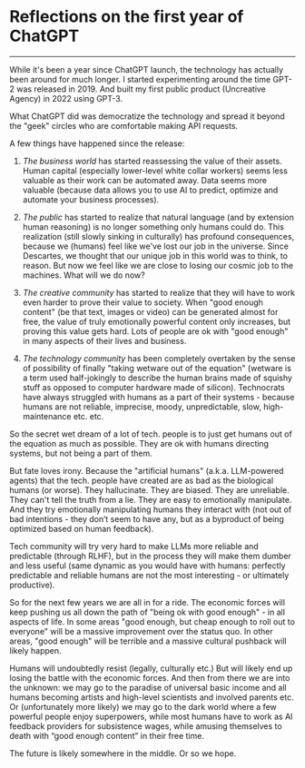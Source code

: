 # Reflections on the first year of ChatGPT

- - -

While it's been a year since ChatGPT launch, the technology has actually been around for much longer. I started experimenting around the time GPT-2 was released in 2019. And built my first public product (Uncreative Agency) in 2022 using GPT-3.

What ChatGPT did was democratize the technology and spread it beyond the "geek" circles who are comfortable making API requests.

A few things have happened since the release:

1. *The business world* has started reassessing the value of their assets. Human capital (especially lower-level white collar workers) seems less valuable as their work can be automated away. Data seems more valuable (because data allows you to use AI to predict, optimize and automate your business processes).

2. *The public* has started to realize that natural language (and by extension human reasoning) is no longer something only humans could do. This realization (still slowly sinking in culturally) has profound consequences, because we (humans) feel like we've lost our job in the universe. Since Descartes, we thought that our unique job in this world was to think, to reason. But now we feel like we are close to losing our cosmic job to the machines. What will we do now?

3. *The creative community* has started to realize that they will have to work even harder to prove their value to society. When "good enough content" (be that text, images or video) can be generated almost for free, the value of truly emotionally powerful content only increases, but proving this value gets hard. Lots of people are ok with "good enough" in many aspects of their lives and business.

4. *The technology community* has been completely overtaken by the sense of possibility of finally "taking wetware out of the equation" (wetware is a term used half-jokingly to describe the human brains made of squishy stuff as opposed to computer hardware made of silicon). Technocrats have always struggled with humans as a part of their systems - because humans are not reliable, imprecise, moody, unpredictable, slow, high-maintenance etc. etc.

So the secret wet dream of a lot of tech. people is to just get humans out of the equation as much as possible. They are ok with humans directing systems, but not being a part of them.

But fate loves irony. Because the "artificial humans" (a.k.a. LLM-powered agents) that the tech. people have created are as bad as the biological humans (or worse). They hallucinate. They are biased. They are unreliable. They can't tell the truth from a lie. They are easy to emotionally manipulate. And they try emotionally manipulating humans they interact with (not out of bad intentions - they don’t seem to have any, but as a byproduct of being optimized based on human feedback).

Tech community will try very hard to make LLMs more reliable and predictable (through RLHF), but in the process they will make them dumber and less useful (same dynamic as you would have with humans: perfectly predictable and reliable humans are not the most interesting - or ultimately productive).

So for the next few years we are all in for a ride. The economic forces will keep pushing us all down the path of "being ok with good enough" - in all aspects of life. In some areas "good enough, but cheap enough to roll out to everyone" will be a massive improvement over the status quo. In other areas, "good enough" will be terrible and a massive cultural pushback will likely happen.

Humans will undoubtedly resist (legally, culturally etc.) But will likely end up losing the battle with the economic forces. And then from there we are into the unknown: we may go to the paradise of universal basic income and all humans becoming artists and high-level scientists and involved parents etc. Or (unfortunately more likely) we may go to the dark world where a few powerful people enjoy superpowers, while most humans have to work as AI feedback providers for subsistence wages, while amusing themselves to death with “good enough content” in their free time.

The future is likely somewhere in the middle. Or so we hope.
